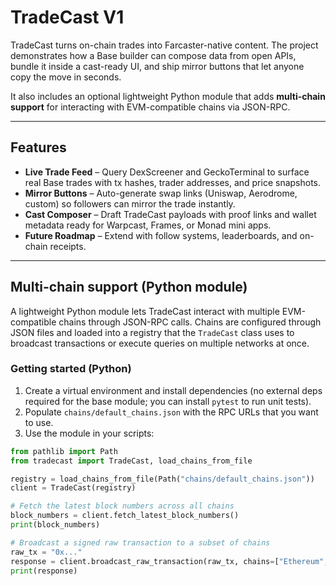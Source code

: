 # TradeCast V1

TradeCast turns on-chain trades into Farcaster-native content. The project demonstrates how a Base builder can compose data from open APIs, bundle it inside a cast-ready UI, and ship mirror buttons that let anyone copy the move in seconds.

It also includes an optional lightweight Python module that adds **multi-chain support** for interacting with EVM-compatible chains via JSON-RPC.

---

## Features

- **Live Trade Feed** – Query DexScreener and GeckoTerminal to surface real Base trades with tx hashes, trader addresses, and price snapshots.
- **Mirror Buttons** – Auto-generate swap links (Uniswap, Aerodrome, custom) so followers can mirror the trade instantly.
- **Cast Composer** – Draft TradeCast payloads with proof links and wallet metadata ready for Warpcast, Frames, or Monad mini apps.
- **Future Roadmap** – Extend with follow systems, leaderboards, and on-chain receipts.

---

## Multi-chain support (Python module)

A lightweight Python module lets TradeCast interact with multiple EVM-compatible chains through JSON-RPC calls. Chains are configured through JSON files and loaded into a registry that the `TradeCast` class uses to broadcast transactions or execute queries on multiple networks at once.

### Getting started (Python)

1. Create a virtual environment and install dependencies (no external deps required for the base module; you can install `pytest` to run unit tests).
2. Populate `chains/default_chains.json` with the RPC URLs that you want to use.
3. Use the module in your scripts:

```python
from pathlib import Path
from tradecast import TradeCast, load_chains_from_file

registry = load_chains_from_file(Path("chains/default_chains.json"))
client = TradeCast(registry)

# Fetch the latest block numbers across all chains
block_numbers = client.fetch_latest_block_numbers()
print(block_numbers)

# Broadcast a signed raw transaction to a subset of chains
raw_tx = "0x..."
response = client.broadcast_raw_transaction(raw_tx, chains=["Ethereum", "Polygon"])
print(response)

